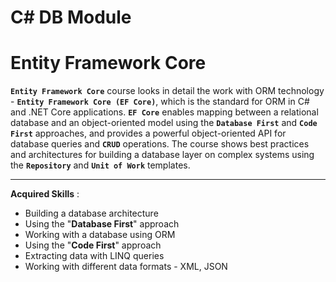 # C# DB Module

# Entity Framework Core

**`Entity Framework Core`** course looks in detail the work with ORM technology - **`Entity Framework Core (EF Core)`**, which is the standard for ORM in C# and .NET Core applications. **`EF Core`** enables mapping between a relational database and an object-oriented model using the **`Database First`** and **`Code First`** approaches, and provides a powerful object-oriented API for database queries and **`CRUD`** operations. The course shows best practices and architectures for building a database layer on complex systems using the **`Repository`** and **`Unit of Work`** templates.

---

**Acquired Skills** :
* Building a database architecture
* Using the "**Database First**" approach
* Working with a database using ORM
* Using the "**Code First**" approach
* Extracting data with LINQ queries
* Working with different data formats - XML, JSON